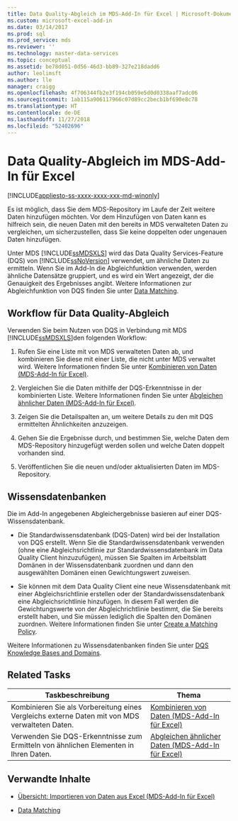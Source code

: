```yaml
---
title: Data Quality-Abgleich im MDS-Add-In für Excel | Microsoft-Dokumentation
ms.custom: microsoft-excel-add-in
ms.date: 03/14/2017
ms.prod: sql
ms.prod_service: mds
ms.reviewer: ''
ms.technology: master-data-services
ms.topic: conceptual
ms.assetid: be78d051-0d56-46d3-bb89-327e218dadd6
author: leolimsft
ms.author: lle
manager: craigg
ms.openlocfilehash: 4f706344fb2e3f194cb059e5d0d0338aaf7adc06
ms.sourcegitcommit: 1ab115a906117966c07d89cc2becb1bf690e8c78
ms.translationtype: HT
ms.contentlocale: de-DE
ms.lasthandoff: 11/27/2018
ms.locfileid: "52402696"
---
```

# <a name="data-quality-matching-in-the-mds-add-in-for-excel"></a>Data Quality-Abgleich im MDS-Add-In für Excel

[!INCLUDE[appliesto-ss-xxxx-xxxx-xxx-md-winonly](../../includes/appliesto-ss-xxxx-xxxx-xxx-md-winonly.md)]

  Es ist möglich, dass Sie dem MDS-Repository im Laufe der Zeit weitere Daten hinzufügen möchten. Vor dem Hinzufügen von Daten kann es hilfreich sein, die neuen Daten mit den bereits in MDS verwalteten Daten zu vergleichen, um sicherzustellen, dass Sie keine doppelten oder ungenauen Daten hinzufügen.  
  
 Unter MDS [!INCLUDE[ssMDSXLS](../../includes/ssmdsxls-md.md)] wird das Data Quality Services-Feature (DQS) von [!INCLUDE[ssNoVersion](../../includes/ssnoversion-md.md)] verwendet, um ähnliche Daten zu ermitteln. Wenn Sie im Add-In die Abgleichfunktion verwenden, werden ähnliche Datensätze gruppiert, und es wird ein Wert angezeigt, der die Genauigkeit des Ergebnisses angibt. Weitere Informationen zur Abgleichfunktion von DQS finden Sie unter [Data Matching](../../data-quality-services/data-matching.md).  
  
## <a name="workflow-for-data-quality-matching"></a>Workflow für Data Quality-Abgleich  
 Verwenden Sie beim Nutzen von DQS in Verbindung mit MDS [!INCLUDE[ssMDSXLS](../../includes/ssmdsxls-md.md)]den folgenden Workflow:  
  
1.  Rufen Sie eine Liste mit von MDS verwalteten Daten ab, und kombinieren Sie diese mit einer Liste, die nicht unter MDS verwaltet wird. Weitere Informationen finden Sie unter [Kombinieren von Daten &#40;MDS-Add-In für Excel&#41;](../../master-data-services/microsoft-excel-add-in/combine-data-mds-add-in-for-excel.md).  
  
2.  Vergleichen Sie die Daten mithilfe der DQS-Erkenntnisse in der kombinierten Liste. Weitere Informationen finden Sie unter [Abgleichen ähnlicher Daten &#40;MDS-Add-In für Excel&#41;](../../master-data-services/microsoft-excel-add-in/match-similar-data-mds-add-in-for-excel.md).  
  
3.  Zeigen Sie die Detailspalten an, um weitere Details zu den mit DQS ermittelten Ähnlichkeiten anzuzeigen.  
  
4.  Gehen Sie die Ergebnisse durch, und bestimmen Sie, welche Daten dem MDS-Repository hinzugefügt werden sollen und welche Daten doppelt vorhanden sind.  
  
5.  Veröffentlichen Sie die neuen und/oder aktualisierten Daten im MDS-Repository.  
  
## <a name="knowledge-bases"></a>Wissensdatenbanken  
 Die im Add-In angegebenen Abgleichergebnisse basieren auf einer DQS-Wissensdatenbank.  
  
-   Die Standardwissensdatenbank (DQS-Daten) wird bei der Installation von DQS erstellt. Wenn Sie die Standardwissensdatenbank verwenden (ohne eine Abgleichsrichtlinie zur Standardwissensdatenbank im Data Quality Client hinzuzufügen), müssen Sie Spalten im Arbeitsblatt Domänen in der Wissensdatenbank zuordnen und dann den ausgewählten Domänen einen Gewichtungswert zuweisen.  
  
-   Sie können mit dem Data Quality Client eine neue Wissensdatenbank mit einer Abgleichsrichtlinie erstellen oder der Standardwissensdatenbank eine Abgleichsrichtlinie hinzufügen. In diesem Fall werden die Gewichtungswerte von der Abgleichrichtlinie bestimmt, die Sie bereits erstellt haben, und Sie müssen lediglich die Spalten den Domänen zuordnen. Weitere Informationen finden Sie unter [Create a Matching Policy](../../data-quality-services/create-a-matching-policy.md).  
  
 Weitere Informationen zu Wissensdatenbanken finden Sie unter [DQS Knowledge Bases and Domains](../../data-quality-services/dqs-knowledge-bases-and-domains.md).  
  
## <a name="related-tasks"></a>Related Tasks  
  
|Taskbeschreibung|Thema|  
|----------------------|-----------|  
|Kombinieren Sie als Vorbereitung eines Vergleichs externe Daten mit von MDS verwalteten Daten.|[Kombinieren von Daten &#40;MDS-Add-In für Excel&#41;](../../master-data-services/microsoft-excel-add-in/combine-data-mds-add-in-for-excel.md)|  
|Verwenden Sie DQS-Erkenntnisse zum Ermitteln von ähnlichen Elementen in Ihren Daten.|[Abgleichen ähnlicher Daten &#40;MDS-Add-In für Excel&#41;](../../master-data-services/microsoft-excel-add-in/match-similar-data-mds-add-in-for-excel.md)|  
  
## <a name="related-content"></a>Verwandte Inhalte  
  
-   [Übersicht: Importieren von Daten aus Excel &#40;MDS-Add-In für Excel&#41;](../../master-data-services/microsoft-excel-add-in/overview-importing-data-from-excel-mds-add-in-for-excel.md)  
  
-   [Data Matching](../../data-quality-services/data-matching.md)  
  
  
